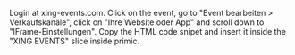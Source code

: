 Login at xing-events.com. Click on the event, go to "Event bearbeiten > Verkaufskanäle", click on "Ihre Website oder App"
and scroll down to "IFrame-Einstellungen". Copy the HTML code snipet and insert it inside the "XING EVENTS" slice inside
primic.
